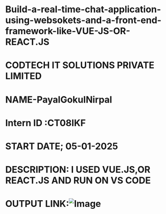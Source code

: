 # Build-a-real-time-chat-application-using-websokets-and-a-front-end-framework-like-VUE-JS-OR-REACT.JS

# CODTECH IT SOLUTIONS PRIVATE LIMITED

# NAME-PayalGokulNirpal

# Intern ID :CT08IKF

# START DATE; 05-01-2025

# DESCRIPTION: I USED VUE.JS,OR REACT.JS AND RUN ON VS CODE

# OUTPUT LINK:![Image](https://github.com/user-attachments/assets/3518e08f-f838-46f4-afcf-b743ad849e9e) 
